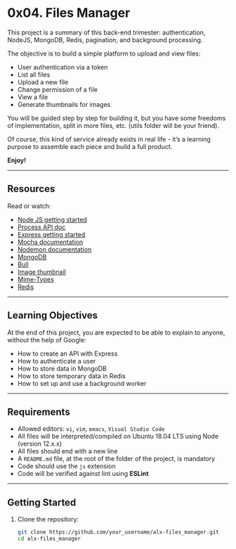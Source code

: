 # **0x04. Files Manager**

This project is a summary of this back-end trimester: authentication, NodeJS, MongoDB, Redis, pagination, and background processing.

The objective is to build a simple platform to upload and view files:

- User authentication via a token
- List all files
- Upload a new file
- Change permission of a file
- View a file
- Generate thumbnails for images

You will be guided step by step for building it, but you have some freedoms of implementation, split in more files, etc. (utils folder will be your friend).

Of course, this kind of service already exists in real life - it’s a learning purpose to assemble each piece and build a full product.

**Enjoy!**

---

## **Resources**
Read or watch:

- [Node JS getting started](https://nodejs.org/en/docs/guides/getting-started-guide/)
- [Process API doc](https://nodejs.org/api/process.html)
- [Express getting started](https://expressjs.com/en/starter/installing.html)
- [Mocha documentation](https://mochajs.org/)
- [Nodemon documentation](https://nodemon.io/)
- [MongoDB](https://www.mongodb.com/)
- [Bull](https://optimalbits.github.io/bull/)
- [Image thumbnail](https://www.npmjs.com/package/image-thumbnail)
- [Mime-Types](https://www.npmjs.com/package/mime-types)
- [Redis](https://redis.io/)

---

## **Learning Objectives**
At the end of this project, you are expected to be able to explain to anyone, without the help of Google:

- How to create an API with Express
- How to authenticate a user
- How to store data in MongoDB
- How to store temporary data in Redis
- How to set up and use a background worker

---

## **Requirements**
- Allowed editors: `vi`, `vim`, `emacs`, `Visual Studio Code`
- All files will be interpreted/compiled on Ubuntu 18.04 LTS using Node (version 12.x.x)
- All files should end with a new line
- A `README.md` file, at the root of the folder of the project, is mandatory
- Code should use the `js` extension
- Code will be verified against lint using **ESLint**

---

## **Getting Started**
1. Clone the repository:
   ```bash
   git clone https://github.com/your_username/alx-files_manager.git
   cd alx-files_manager

